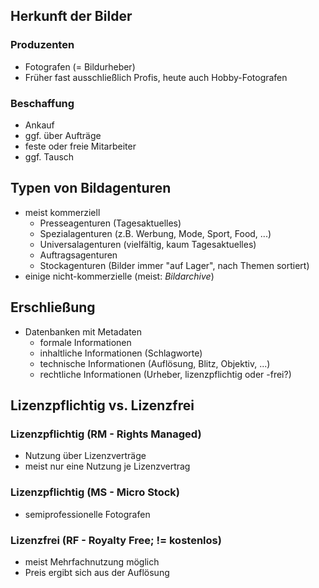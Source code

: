 ## Herkunft der Bilder

### Produzenten

- Fotografen (= Bildurheber)
- Früher fast ausschließlich Profis, heute auch Hobby-Fotografen



### Beschaffung

- Ankauf
- ggf. über Aufträge
- feste oder freie Mitarbeiter
- ggf. Tausch



## Typen von Bildagenturen 

- meist kommerziell
  - Presseagenturen (Tagesaktuelles)
  - Spezialagenturen (z.B. Werbung, Mode, Sport, Food, ...)
  - Universalagenturen (vielfältig, kaum Tagesaktuelles)
  - Auftragsagenturen
  - Stockagenturen (Bilder immer "auf Lager", nach Themen sortiert)
- einige nicht-kommerzielle (meist: _Bildarchive_)



## Erschließung 

- Datenbanken mit Metadaten
  - formale Informationen
  - inhaltliche Informationen (Schlagworte)
  - technische Informationen (Auflösung, Blitz, Objektiv, ...)
  - rechtliche Informationen (Urheber, lizenzpflichtig oder -frei?)



## Lizenzpflichtig vs. Lizenzfrei 

### Lizenzpflichtig (RM - Rights Managed)

- Nutzung über Lizenzverträge
- meist nur eine Nutzung je Lizenzvertrag



### Lizenzpflichtig (MS - Micro Stock)

- semiprofessionelle Fotografen



### Lizenzfrei (RF - Royalty Free; != kostenlos)
- meist Mehrfachnutzung möglich
- Preis ergibt sich aus der Auflösung